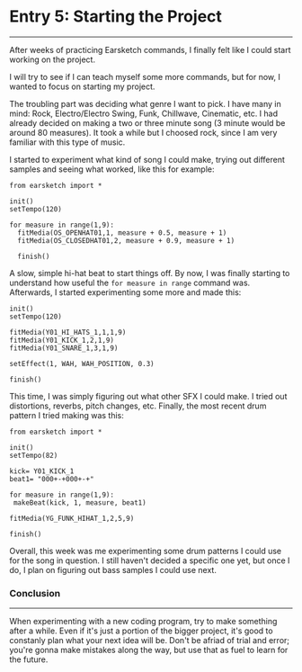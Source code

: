 # Entry 5: Starting the Project
---
After weeks of practicing Earsketch commands, I finally felt like I could start working on the project.

I will try to see if I can teach myself some more commands, but for now, I wanted to focus on starting my project.

The troubling part was deciding what genre I want to pick. I have many in mind: Rock, Electro/Electro Swing, Funk, Chillwave, Cinematic, etc. I had already decided on making a two or three minute song (3 minute would be around 80 measures). It took a while but I choosed rock, since I am very familiar with this type of music.

I started to experiment what kind of song I could make, trying out different samples and seeing what worked, like this for example:

```
from earsketch import *

init()
setTempo(120)

for measure in range(1,9):
  fitMedia(OS_OPENHAT01,1, measure + 0.5, measure + 1)
  fitMedia(OS_CLOSEDHAT01,2, measure + 0.9, measure + 1)
  
  finish()
  ```
A slow, simple hi-hat beat to start things off. By now, I was finally starting to understand how useful the `for measure in range` command was. Afterwards, I started experimenting some more and made this:

```
init()
setTempo(120)

fitMedia(Y01_HI_HATS_1,1,1,9)
fitMedia(Y01_KICK_1,2,1,9)
fitMedia(Y01_SNARE_1,3,1,9)

setEffect(1, WAH, WAH_POSITION, 0.3)

finish()
```
This time, I was simply figuring out what other SFX I could make. I tried out distortions, reverbs, pitch changes, etc. Finally, the most recent drum pattern I tried making was this:

```
from earsketch import *

init()
setTempo(82)

kick= Y01_KICK_1
beat1= "000+-+000+-+"

for measure in range(1,9):
 makeBeat(kick, 1, measure, beat1)

fitMedia(YG_FUNK_HIHAT_1,2,5,9)

finish()

```
Overall, this week was me experimenting some drum patterns I could use for the song in question. I still haven't decided a specific one yet, but once I do, I plan on figuring out bass samples I could use next.

### Conclusion
---
When experimenting with a new coding program, try to make something after a while. Even if it's just a portion of the bigger project, it's good to constanly plan what your next idea will be. Don't be afriad of trial and error; you're gonna make mistakes along the way, but use that as fuel to learn for the future.